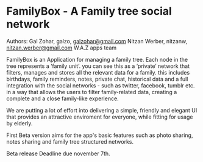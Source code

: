 FamilyBox - A Family tree social network
=========

Authors: Gal Zohar, galzo, galzohar@gmail.com
         Nitzan Werber, nitzanw, nitzan.werber@gmail.com
         W.A.Z apps team

FamilyBox is an Application for managing a family tree. 
Each node in the tree represents a ‘family unit’. you can see this as a ‘private’ network 
that filters, manages and stores all the relevant data for a family. 
this includes birthdays, family reminders, notes, private chat, historical data 
and a full integration with the social networks - such as twitter, facebook, tumblr etc. in a way 
that allows the users to filter family-related data, creating a complete and a close family-like experience.

We are putting a lot of effort into delivering a simple, friendly and elegant UI that provides an attractive enviroment for 
everyone, while fitting for usage by elderly.

First Beta version aims for the app's basic features such as photo sharing, notes sharing and family tree structured networks.

Beta release Deadline due november 7th.
